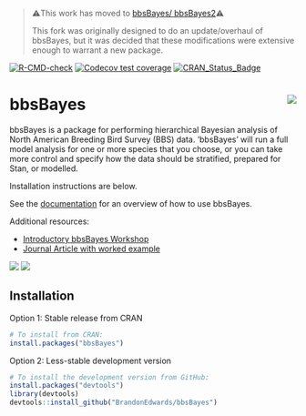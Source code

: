 
> ⚠️This work has moved to [bbsBayes/ bbsBayes2](https://github.com/bbsBayes/bbsBayes2)⚠️
> 
> This fork was originally designed to do an update/overhaul of bbsBayes, but
> it was decided that these modifications were extensive enough to warrant a new
> package.





<!-- badges: start -->




[![R-CMD-check](https://github.com/steffilazerte/bbsBayes/actions/workflows/R-CMD-check.yaml/badge.svg)](https://github.com/steffilazerte/bbsBayes/actions/workflows/R-CMD-check.yaml)
[![Codecov test
coverage](https://codecov.io/gh/steffilazerte/bbsBayes/branch/master/graph/badge.svg)](https://app.codecov.io/gh/steffilazerte/bbsBayes?branch=master)
[![CRAN_Status_Badge](http://www.r-pkg.org/badges/version/bbsBayes)](https://cran.r-project.org/package=bbsBayes)
<!-- badges: end -->

# bbsBayes <img src="man/figures/logo.png" align="right"/>

bbsBayes is a package for performing hierarchical Bayesian analysis of
North American Breeding Bird Survey (BBS) data. ‘bbsBayes’ will run a
full model analysis for one or more species that you choose, or you can
take more control and specify how the data should be stratified,
prepared for Stan, or modelled.

Installation instructions are below.

See the [documentation](https://steffilazerte.ca/bbsBayes) for an
overview of how to use bbsBayes.

Additional resources:

- [Introductory bbsBayes
  Workshop](https://github.com/AdamCSmithCWS/bbsBayes_Intro_Workshop)
- [Journal Article with worked
  example](https://doi.org/10.5334/jors.329)

<img src="man/figures/BARS_Continental_Trajectory.png"/>
<img src="man/figures/BARS_trendmap.png"/>

## Installation

Option 1: Stable release from CRAN

``` r
# To install from CRAN:
install.packages("bbsBayes")
```

Option 2: Less-stable development version

``` r
# To install the development version from GitHub:
install.packages("devtools")
library(devtools)
devtools::install_github("BrandonEdwards/bbsBayes")
```
